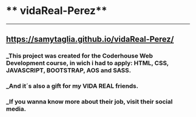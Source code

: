# ** vidaReal-Perez**
---
https://samytaglia.github.io/vidaReal-Perez/
---

### _This project was created for the Coderhouse Web Development course, in wich i had to apply: HTML, CSS, JAVASCRIPT, BOOTSTRAP, AOS and SASS.
### _And it´s also a gift for my VIDA REAL friends. 
### _If you wanna know more about their job, visit their social media.